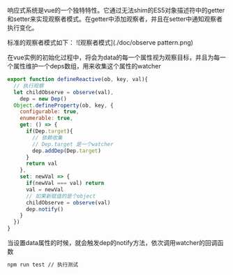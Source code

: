 响应式系统是vue的一个独特特性。它通过无法shim的ES5对象描述符中的getter和setter来实现观察者模式。在getter中添加观察者，并且在setter中通知观察者执行变化。

标准的观察者模式如下：
![观察者模式](./doc/observe pattern.png)

在vue实例的初始化过程中，将会为data的每一个属性视为观察目标，并且为每一个属性维护一个deps数组，用来收集这个属性的watcher
```javascript
export function defineReactive(ob, key, val){
  // 执行观察
  let childObserve = observe(val),
    dep = new Dep()
  Object.defineProperty(ob, key, {
    configurable: true,
    enumerable: true,
    get: () => {
      if(Dep.target){
        // 依赖收集
        // Dep.target 是一个watcher
        dep.addDep(Dep.target)
      }
      return val 
    },
    set: newVal => {
      if(newVal === val) return 
      val = newVal 
      // 如果新赋值的是个object
      childObserve = observe(val)
      dep.notify()
    }
  })
}
```

当设置data属性的时候，就会触发dep的notify方法，依次调用watcher的回调函数

```bash
npm run test // 执行测试
```
